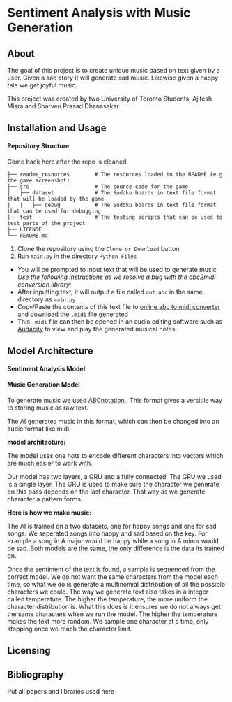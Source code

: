 # Sentiment Analysis with Music Generation
## About ##
The goal of this project is to create unique music based on text given by a user. Given a sad story it will generate sad music. Likewise given a happy tale we get joyful music.

This project was created by two University of Toronto Students, Ajitesh Misra and Sharven Prasad Dhanasekar 

## Installation and Usage ##
#### Repository Structure ####
Come back here after the repo is cleaned.

    ├── readme_resources        # The resources loaded in the README (e.g. the game screenshot)
    ├── src                     # The source code for the game
    │   ├── dataset             # The Sudoku boards in text file format that will be loaded by the game
    |   |   ├── debug           # The Sudoku boards in text file format that can be used for debugging
    ├── test                    # The testing scripts that can be used to test parts of the project
    ├── LICENSE
    └── README.md          
          
1. Clone the repository using the `Clone or Download` button
2. Run `main.py` in the directory `Python Files`
- You will be prompted to input text that will be used to generate music \
*Use the following instructions as we resolve a bug with the abc2midi conversion library:*
- After inputting text, it will output a file called `out.abc` in the same directory as `main.py`
- Copy/Paste the contents of this text file to [online abc to midi converter](https://www.mandolintab.net/abcconverter.php) and download the `.midi` file generated
- This `.midi` file can then be opened in an audio editing software such as [Audacity](https://www.audacityteam.org/) to view and play the generated musical notes

## Model Architecture ##

#### Sentiment Analysis Model ####

#### Music Generation Model ####

To generate music we used [ABCnotation.](https://abcnotation.com/learn). This format gives a versitile way to storing music as raw text. 

The AI generates music in this format, which can then be changed into an audio format like midi. 

__model architecture:__

The model uses one hots to encode different characters into vectors which are much easier to work with. 

Our model has two layers, a GRU and a fully connected. The GRU we used is a single layer. 
The GRU is used to make sure the character we generate on this pass depends on the last character. That way as we generate character a pattern forms. 

__Here is how we make music:__

The AI is trained on a two datasets, one for happy songs and one for sad songs. We seperated songs into happy and sad based on the key. 
For example a song in A major would be happy while a song in A minor would be sad. Both models are the same, the only difference is the data its trained on. 

Once the sentiment of the text is found, a sample is sequenced from the correct model. We do not want the same characters from the model each time, so what we do is generate a multinomial distribution of all the possible characters we could. The way we generate text also takes in a integer called temperature. The higher the temperature, the more uniform the character distribution is. What this does is it ensures we do not always get the same characters when we run the model. The higher the temperature makes the text more random. We sample one character at a time, only stopping once we reach the character limit. 

## Licensing ##

## Bibliography ##
Put all papers and libraries used here
